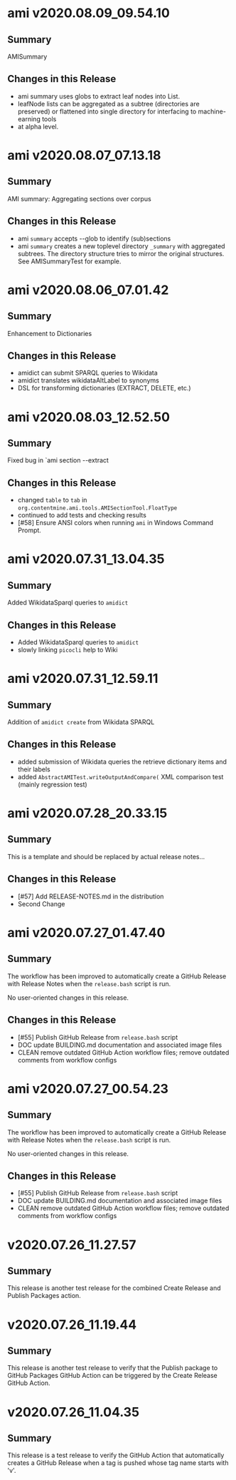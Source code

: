 # ami v2020.08.09_09.54.10
## Summary

AMISummary 

## Changes in this Release
- ami summary uses globs to extract leaf nodes into List<File>. 
- leafNode lists can be aggregated as a subtree (directories are preserved) or flattened into single directory for interfacing to machine-earning tools
- at alpha level.


# ami v2020.08.07_07.13.18
## Summary

AMI summary: Aggregating sections over corpus

## Changes in this Release
- ami `summary` accepts --glob to identify (sub)sections
- ami `summary` creates a new toplevel directory `_summary` with aggregated subtrees. The
directory structure tries to mirror the original structures. See AMISummaryTest for
example.
 


# ami v2020.08.06_07.01.42
## Summary

Enhancement to Dictionaries 

## Changes in this Release
- amidict can submit SPARQL queries to Wikidata
- amidict translates wikidataAltLabel to synonyms
- DSL for transforming dictionaries (EXTRACT, DELETE, etc.)


# ami v2020.08.03_12.52.50
## Summary

Fixed bug in `ami section --extract

## Changes in this Release
- changed `table` to `tab` in `org.contentmine.ami.tools.AMISectionTool.FloatType`
- continued to add tests and checking results
- [#58] Ensure ANSI colors when running `ami` in Windows Command Prompt.


# ami v2020.07.31_13.04.35
## Summary

Added WikidataSparql queries to `amidict`

## Changes in this Release
- Added WikidataSparql queries to `amidict`
- slowly linking `picocli` help to Wiki


# ami v2020.07.31_12.59.11
## Summary

Addition of `amidict create` from Wikidata SPARQL

## Changes in this Release
- added submission of Wikidata queries the retrieve dictionary items and their labels
- added `AbstractAMITest.writeOutputAndCompare(` XML comparison test (mainly regression test)


# ami v2020.07.28_20.33.15
## Summary

This is a template and should be replaced by actual release notes...

## Changes in this Release
- [#57] Add RELEASE-NOTES.md in the distribution
- Second Change


# ami v2020.07.27_01.47.40
## Summary

The workflow has been improved to automatically create a GitHub Release with Release Notes when the `release.bash` script is run.

No user-oriented changes in this release.

## Changes in this Release
* [#55] Publish GitHub Release from `release.bash` script
* DOC update BUILDING.md documentation and associated image files
* CLEAN remove outdated GitHub Action workflow files; remove outdated comments from workflow configs


# ami v2020.07.27_00.54.23
## Summary

The workflow has been improved to automatically create a GitHub Release with Release Notes when the `release.bash` script is run.

No user-oriented changes in this release.

## Changes in this Release
* [#55] Publish GitHub Release from `release.bash` script
* DOC update BUILDING.md documentation and associated image files
* CLEAN remove outdated GitHub Action workflow files; remove outdated comments from workflow configs


# v2020.07.26_11.27.57

## Summary

This release is another test release for the combined Create Release and Publish Packages action.

# v2020.07.26_11.19.44

## Summary

This release is another test release to verify that the Publish package to GitHub Packages GitHub Action can be triggered by the Create Release GitHub Action.


# v2020.07.26_11.04.35

## Summary

This release is a test release to verify the GitHub Action that automatically creates a GitHub Release when a tag is pushed whose tag name starts with 'v'.
